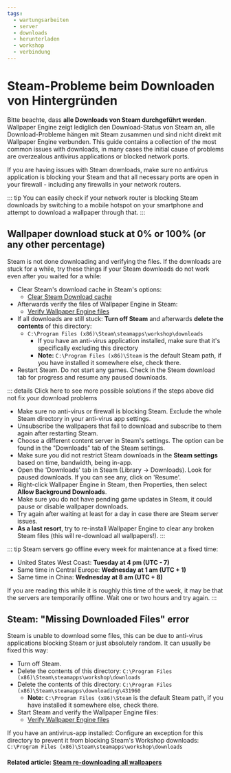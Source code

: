 ```yaml
---
tags:
  - wartungsarbeiten
  - server
  - downloads
  - herunterladen
  - workshop
  - verbindung
---
```


# Steam-Probleme beim Downloaden von Hintergründen

Bitte beachte, dass **alle Downloads von Steam durchgeführt werden**. Wallpaper Engine zeigt lediglich den Download-Status von Steam an, alle Download-Probleme hängen mit Steam zusammen und sind nicht direkt mit Wallpaper Engine verbunden. This guide contains a collection of the most common issues with downloads, in many cases the initial cause of problems are overzealous antivirus applications or blocked network ports.

If you are having issues with Steam downloads, make sure no antivirus application is blocking your Steam and that all necessary ports are open in your firewall - including any firewalls in your network routers.

::: tip
You can easily check if your network router is blocking Steam downloads by switching to a mobile hotspot on your smartphone and attempt to download a wallpaper through that.
:::

## Wallpaper download stuck at 0% or 100% (or any other percentage)
Steam is not done downloading and verifying the files. If the downloads are stuck for a while, try these things if your Steam downloads do not work even after you waited for a while:

* Clear Steam's download cache in Steam's options:
  * [Clear Steam Download cache](https://support.steampowered.com/kb_article.php?ref=3134-TIAL-4638)
* Afterwards verify the files of Wallpaper Engine in Steam:
  * [Verify Wallpaper Engine files](https://support.steampowered.com/kb_article.php?ref=2037-QEUH-3335)
* If all downloads are still stuck: **Turn off Steam** and afterwards **delete the contents** of this directory:
  * `C:\Program Files (x86)\Steam\steamapps\workshop\downloads`
    * If you have an anti-virus application installed, make sure that it's specifically excluding this directory
    * **Note:** `C:\Program Files (x86)\Steam` is the default Steam path, if you have installed it somewhere else, check there.
* Restart Steam. Do not start any games. Check in the Steam download tab for progress and resume any paused downloads.

::: details
Click here to see more possible solutions if the steps above did not fix your download problems
* Make sure no anti-virus or firewall is blocking Steam. Exclude the whole Steam directory in your anti-virus app settings.
* Unsubscribe the wallpapers that fail to download and subscribe to them again after restarting Steam.
* Choose a different content server in Steam's settings. The option can be found in the "Downloads" tab of the Steam settings.
* Make sure you did not restrict Steam downloads in the **Steam settings** based on time, bandwidth, being in-app.
* Open the 'Downloads' tab in Steam (Library -> Downloads). Look for paused downloads. If you can see any, click on 'Resume'.
* Right-click Wallpaper Engine in Steam, then Properties, then select **Allow Background Downloads**.
* Make sure you do not have pending game updates in Steam, it could pause or disable wallpaper downloads.
* Try again after waiting at least for a day in case there are Steam server issues.
* **As a last resort**, try to re-install Wallpaper Engine to clear any broken Steam files (this will re-download all wallpapers!).
:::

::: tip
Steam servers go offline every week for maintenance at a fixed time:

* United States West Coast: **Tuesday at 4 pm (UTC - 7)**
* Same time in Central Europe: **Wednesday at 1 am (UTC + 1)**
* Same time in China: **Wednesday at 8 am (UTC + 8)**

If you are reading this while it is roughly this time of the week, it may be that the servers are temporarily offline. Wait one or two hours and try again.
:::

## Steam: "Missing Downloaded Files" error

Steam is unable to download some files, this can be due to anti-virus applications blocking Steam or just absolutely random. It can usually be fixed this way:

* Turn off Steam.
* Delete the contents of this directory: `C:\Program Files (x86)\Steam\steamapps\workshop\downloads`
* Delete the contents of this directory: `C:\Program Files (x86)\Steam\steamapps\downloading\431960`
  * **Note:** `C:\Program Files (x86)\Steam` is the default Steam path, if you have installed it somewhere else, check there.
* Start Steam and verify the Wallpaper Engine files:
  * [Verify Wallpaper Engine files](https://support.steampowered.com/kb_article.php?ref=2037-QEUH-3335)

If you have an antivirus-app installed: Configure an exception for this directory to prevent it from blocking Steam's Workshop downloads: `C:\Program Files (x86)\Steam\steamapps\workshop\downloads`

#### Related article: [Steam re-downloading all wallpapers](/steam/redownload)